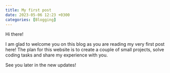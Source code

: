 ```yaml
---
title: My first post
date: 2023-05-06 12:23 +0300
categories: [Blogging]
---
```


Hi there!

I am glad to welcome you on this blog as you are reading my very first post here!
The plan for this website is to create a couple of small projects, solve coding tasks and share my experience with you.

See you later in the new updates!

